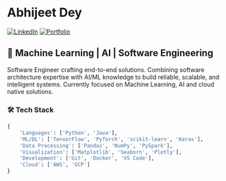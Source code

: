 
# Abhijeet Dey
[![LinkedIn](https://img.shields.io/badge/LinkedIn-Connect-blue)]([(https://www.linkedin.com/in/abhijeet-dey-chicago/)])
[![Portfolio](https://img.shields.io/badge/Portfolio-Visit-green)](your-portfolio-url)

## 🚀 Machine Learning | AI | Software Engineering 

Software Engineer crafting end-to-end solutions. Combining software architecture expertise with AI/ML knowledge to build reliable, scalable, and intelligent systems. Currently focused on Machine Learning, AI and cloud native solutions. 

### 🛠️ Tech Stack
```python
{
    'Languages': ['Python', 'Java'],
    'ML/DL': ['TensorFlow', 'PyTorch', 'scikit-learn', 'Keras'],
    'Data Processing': ['Pandas', 'NumPy', 'PySpark'],
    'Visualization': ['Matplotlib', 'Seaborn', 'Plotly'],
    'Development': ['Git', 'Docker', 'VS Code'],
    'Cloud': ['AWS', 'GCP']  
}
